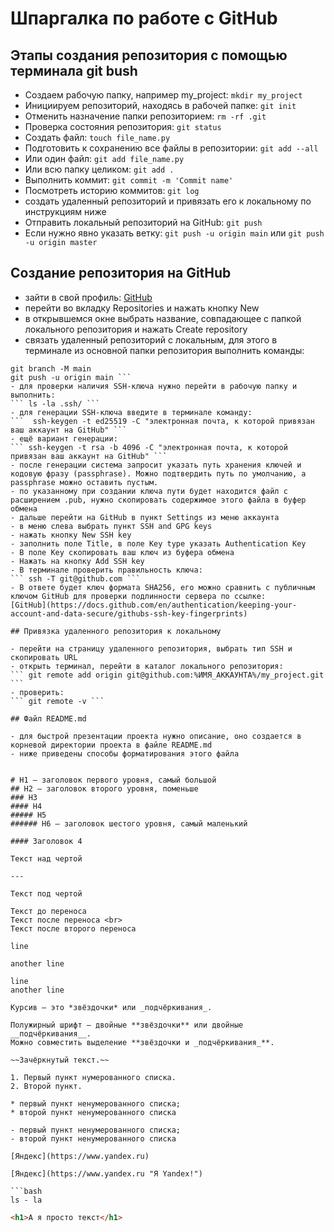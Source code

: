 
# Шпаргалка по работе с GitHub

## Этапы создания репозитория с помощью терминала git bush

- Создаем рабочую папку, например my_project:
``` mkdir my_project ```
- Инициируем репозиторий, находясь в рабочей папке:
``` git init ```
- Отменить назначение папки репозиторием:
``` rm -rf .git ```
- Проверка состояния репозитория:
``` git status ```
- Создать файл:
``` touch file_name.py ```
- Подготовить к сохранению все файлы в репозитории:
``` git add --all ```
- Или один файл:
``` git add file_name.py ```
- Или всю папку целиком:
``` git add . ```
- Выполнить коммит:
``` git commit -m 'Commit name' ```
- Посмотреть историю коммитов:
``` git log ```
- создать удаленный репозиторий и привязать его к локальному по инструкциям ниже
- Отправить локальный репозиторий на GitHub:
``` git push ```
- Если нужно явно указать ветку:
``` git push -u origin main ``` или ``` git push -u origin master ```

## Создание репозитория на GitHub

- зайти в свой профиль:
[GitHub](https://github.com/username)
- перейти во вкладку Repositories и нажать кнопку New
- в открывшемся окне выбрать название, совпадающее с папкой локального репозитория и нажать Create repository
- связать удаленный репозиторий с локальным, для этого в терминале из основной папки репозитория выполнить команды:
``` git remote add origin https://github.com/username/my_project.git
git branch -M main
git push -u origin main ```
- для проверки наличия SSH-ключа нужно перейти в рабочую папку и выполнить:
``` ls -la .ssh/ ```
- для генерации SSH-ключа введите в терминале команду:
```  ssh-keygen -t ed25519 -C "электронная почта, к которой привязан ваш аккаунт на GitHub" ```
- ещё вариант генерации:
``` ssh-keygen -t rsa -b 4096 -C "электронная почта, к которой привязан ваш аккаунт на GitHub" ```
- после генерации система запросит указать путь хранения ключей и кодовую фразу (passphrase). Можно подтвердить путь по умолчанию, а passphrase можно оставить пустым.
- по указанному при создании ключа пути будет находится файл с расширением .pub, нужно скопировать содержимое этого файла в буфер обмена
- дальше перейти на GitHub в пункт Settings из меню аккаунта
- в меню слева выбрать пункт SSH and GPG keys
- нажать кнопку New SSH key
- заполнить поле Title, в поле Key type указать Authentication Key
- В поле Key скопировать ваш ключ из буфера обмена
- Нажать на кнопку Add SSH key
- В терминале проверить правильность ключа:
``` ssh -T git@github.com ```
- В ответе будет ключ формата SHA256, его можно сравнить с публичным ключом GitHub для проверки подлинности сервера по ссылке:
[GitHub](https://docs.github.com/en/authentication/keeping-your-account-and-data-secure/githubs-ssh-key-fingerprints)

## Привязка удаленного репозитория к локальному

- перейти на страницу удаленного репозитория, выбрать тип SSH и скопировать URL
- открыть терминал, перейти в каталог локального репозитория:
``` git remote add origin git@github.com:%ИМЯ_АККАУНТА%/my_project.git ```
- проверить:
``` git remote -v ```

## Файл README.md

- для быстрой презентации проекта нужно описание, оно создается в корневой директории проекта в файле README.md
- ниже приведены способы форматирования этого файла


# H1 — заголовок первого уровня, самый большой
## H2 — заголовок второго уровня, поменьше
### H3
#### H4
##### H5
###### H6 — заголовок шестого уровня, самый маленький

#### Заголовок 4

Текст над чертой

---

Текст под чертой

Текст до переноса  
Текст после переноса <br>
Текст после второго переноса

line

another line

line  
another line

Курсив — это *звёздочки* или _подчёркивания_.

Полужирный шрифт — двойные **звёздочки** или двойные __подчёркивания__.
Можно совместить выделение **звёздочки и _подчёркивания_**.

~~Зачёркнутый текст.~~

1. Первый пункт нумерованного списка.
2. Второй пункт.

* первый пункт ненумерованного списка;
* второй пункт ненумерованного списка

- первый пункт ненумерованного списка;
- второй пункт ненумерованного списка 

[Яндекс](https://www.yandex.ru) 

[Яндекс](https://www.yandex.ru "Я Yandex!") 

```bash
ls - la
```
```html
<h1>А я просто текст</h1>
```
